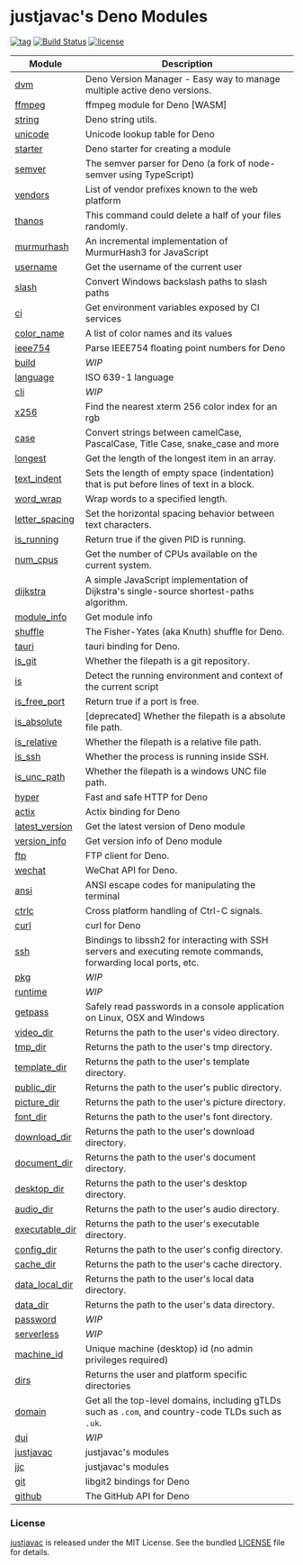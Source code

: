 # justjavac's Deno Modules

[![tag](https://img.shields.io/github/release/justjavac/justjavac)](https://github.com/justjavac/justjavac/releases)
[![Build Status](https://github.com/justjavac/justjavac/workflows/ci/badge.svg?branch=master)](https://github.com/justjavac/justjavac/actions)
[![license](https://img.shields.io/github/license/justjavac/justjavac)](https://github.com/justjavac/justjavac/blob/master/LICENSE)

| Module             | Description                                                                                     |
|--------------------|-------------------------------------------------------------------------------------------------|
| [dvm][]            | Deno Version Manager - Easy way to manage multiple active deno versions.                        |
| [ffmpeg][]         | ffmpeg module for Deno [WASM]                                                                   |
| [string][]         | Deno string utils.                                                                              |
| [unicode][]        | Unicode lookup table for Deno                                                                   |
| [starter][]        | Deno starter for creating a module                                                              |
| [semver][]         | The semver parser for Deno (a fork of node-semver using TypeScript)                             |
| [vendors][]        | List of vendor prefixes known to the web platform                                               |
| [thanos][]         | This command could delete a half of your files randomly.                                        |
| [murmurhash][]     | An incremental implementation of MurmurHash3 for JavaScript                                     |
| [username][]       | Get the username of the current user                                                            |
| [slash][]          | Convert Windows backslash paths to slash paths                                                  |
| [ci][]             | Get environment variables exposed by CI services                                                |
| [color_name][]     | A list of color names and its values                                                            |
| [ieee754][]        | Parse IEEE754 floating point numbers for Deno                                                   |
| [build][]          | _WIP_                                                                                           |
| [language][]       | ISO 639-1 language                                                                              |
| [cli][]            | _WIP_                                                                                           |
| [x256][]           | Find the nearest xterm 256 color index for an rgb                                               |
| [case][]           | Convert strings between camelCase, PascalCase, Title Case, snake_case and more                  |
| [longest][]        | Get the length of the longest item in an array.                                                 |
| [text_indent][]    | Sets the length of empty space (indentation) that is put before lines of text in a block.       |
| [word_wrap][]      | Wrap words to a specified length.                                                               |
| [letter_spacing][] | Set the horizontal spacing behavior between text characters.                                    |
| [is_running][]     | Return true if the given PID is running.                                                        |
| [num_cpus][]       | Get the number of CPUs available on the current system.                                         |
| [dijkstra][]       | A simple JavaScript implementation of Dijkstra's single-source shortest-paths algorithm.        |
| [module_info][]    | Get module info                                                                                 |
| [shuffle][]        | The Fisher-Yates (aka Knuth) shuffle for Deno.                                                  |
| [tauri][]          | tauri binding for Deno.                                                                         |
| [is_git][]         | Whether the filepath is a git repository.                                                       |
| [is][]             | Detect the running environment and context of the current script                                |
| [is_free_port][]   | Return true if a port is free.                                                                  |
| [is_absolute][]    | [deprecated] Whether the filepath is a absolute file path.                                      |
| [is_relative][]    | Whether the filepath is a relative file path.                                                   |
| [is_ssh][]         | Whether the process is running inside SSH.                                                      |
| [is_unc_path][]    | Whether the filepath is a windows UNC file path.                                                |
| [hyper][]          | Fast and safe HTTP for Deno                                                                     |
| [actix][]          | Actix binding for Deno                                                                          |
| [latest_version][] | Get the latest version of Deno module                                                           |
| [version_info][]   | Get version info of Deno module                                                                 |
| [ftp][]            | FTP client for Deno.                                                                            |
| [wechat][]         | WeChat API for Deno.                                                                            |
| [ansi][]           | ANSI escape codes for manipulating the terminal                                                 |
| [ctrlc][]          | Cross platform handling of Ctrl-C signals.                                                      |
| [curl][]           | curl for Deno                                                                                   |
| [ssh][]            | Bindings to libssh2 for interacting with SSH servers and executing remote commands, forwarding local ports, etc. |
| [pkg][]            | _WIP_                                                                                           |
| [runtime][]        | _WIP_                                                                                           |
| [getpass][]        | Safely read passwords in a console application on Linux, OSX and Windows                        |
| [video_dir][]      | Returns the path to the user's video directory.                                                 |
| [tmp_dir][]        | Returns the path to the user's tmp directory.                                                   |
| [template_dir][]   | Returns the path to the user's template directory.                                              |
| [public_dir][]     | Returns the path to the user's public directory.                                                |
| [picture_dir][]    | Returns the path to the user's picture directory.                                               |
| [font_dir][]       | Returns the path to the user's font directory.                                                  |
| [download_dir][]   | Returns the path to the user's download directory.                                              |
| [document_dir][]   | Returns the path to the user's document directory.                                              |
| [desktop_dir][]    | Returns the path to the user's desktop directory.                                               |
| [audio_dir][]      | Returns the path to the user's audio directory.                                                 |
| [executable_dir][] | Returns the path to the user's executable directory.                                            |
| [config_dir][]     | Returns the path to the user's config directory.                                                |
| [cache_dir][]      | Returns the path to the user's cache directory.                                                 |
| [data_local_dir][] | Returns the path to the user's local data directory.                                            |
| [data_dir][]       | Returns the path to the user's data directory.                                                  |
| [password][]       | _WIP_                                                                                           |
| [serverless][]     | _WIP_                                                                                           |
| [machine_id][]     | Unique machine (desktop) id (no admin privileges required)                                      |
| [dirs][]           | Returns the user and platform specific directories                                              |
| [domain][]         | Get all the top-level domains, including gTLDs such as `.com`, and country-code TLDs such as `.uk`. |
| [dui][]            | _WIP_                                                                                           |
| [justjavac][]      | justjavac's modules                                                                             |
| [jjc][]            | justjavac's modules                                                                             |
| [git][]            | libgit2 bindings for Deno                                                                       |
| [github][]         | The GitHub API for Deno                                                                         |

[dvm]: https://deno.land/x/dvm
[ffmpeg]: https://deno.land/x/ffmpeg
[string]: https://deno.land/x/string
[unicode]: https://deno.land/x/unicode
[starter]: https://deno.land/x/starter
[semver]: https://deno.land/x/semver
[vendors]: https://deno.land/x/vendors
[thanos]: https://deno.land/x/thanos
[murmurhash]: https://deno.land/x/murmurhash
[username]: https://deno.land/x/username
[slash]: https://deno.land/x/slash
[ci]: https://deno.land/x/ci
[color_name]: https://deno.land/x/color_name
[ieee754]: https://deno.land/x/ieee754
[build]: https://deno.land/x/build
[language]: https://deno.land/x/language
[cli]: https://deno.land/x/cli
[x256]: https://deno.land/x/x256
[case]: https://deno.land/x/case
[longest]: https://deno.land/x/longest
[text_indent]: https://deno.land/x/text_indent
[word_wrap]: https://deno.land/x/word_wrap
[letter_spacing]: https://deno.land/x/letter_spacing
[is_running]: https://deno.land/x/is_running
[num_cpus]: https://deno.land/x/num_cpus
[dijkstra]: https://deno.land/x/dijkstra
[module_info]: https://deno.land/x/module_info
[shuffle]: https://deno.land/x/shuffle
[tauri]: https://deno.land/x/tauri
[is_git]: https://deno.land/x/is_git
[is]: https://deno.land/x/is
[is_free_port]: https://deno.land/x/is_free_port
[is_absolute]: https://deno.land/x/is_absolute
[is_relative]: https://deno.land/x/is_relative
[is_ssh]: https://deno.land/x/is_ssh
[is_unc_path]: https://deno.land/x/is_unc_path
[hyper]: https://deno.land/x/hyper
[actix]: https://deno.land/x/actix
[latest_version]: https://deno.land/x/latest_version
[version_info]: https://deno.land/x/version_info
[ftp]: https://deno.land/x/ftp
[wechat]: https://deno.land/x/wechat
[ansi]: https://deno.land/x/ansi
[ctrlc]: https://deno.land/x/ctrlc
[curl]: https://deno.land/x/curl
[ssh]: https://deno.land/x/ssh
[pkg]: https://deno.land/x/pkg
[runtime]: https://deno.land/x/runtime
[getpass]: https://deno.land/x/getpass
[video_dir]: https://deno.land/x/video_dir
[tmp_dir]: https://deno.land/x/tmp_dir
[template_dir]: https://deno.land/x/template_dir
[public_dir]: https://deno.land/x/public_dir
[picture_dir]: https://deno.land/x/picture_dir
[font_dir]: https://deno.land/x/font_dir
[download_dir]: https://deno.land/x/download_dir
[document_dir]: https://deno.land/x/document_dir
[desktop_dir]: https://deno.land/x/desktop_dir
[audio_dir]: https://deno.land/x/audio_dir
[executable_dir]: https://deno.land/x/executable_dir
[config_dir]: https://deno.land/x/config_dir
[cache_dir]: https://deno.land/x/cache_dir
[data_local_dir]: https://deno.land/x/data_local_dir
[data_dir]: https://deno.land/x/data_dir
[password]: https://deno.land/x/password
[serverless]: https://deno.land/x/serverless
[machine_id]: https://deno.land/x/machine_id
[dirs]: https://deno.land/x/dirs
[domain]: https://deno.land/x/domain
[dui]: https://deno.land/x/dui
[justjavac]: https://deno.land/x/justjavac
[jjc]: https://deno.land/x/jjc
[git]: https://deno.land/x/git
[github]: https://deno.land/x/github

### License

[justjavac](https://github.com/justjavac/justjavac) is released under the MIT License. See the bundled [LICENSE](../LICENSE) file for details.
